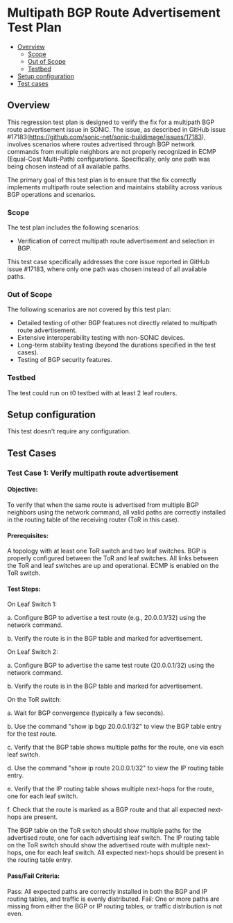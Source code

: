 # Multipath BGP Route Advertisement Test Plan

- [Overview](#overview)
    - [Scope](#scope)
    - [Out of Scope](#out-of-scope)
    - [Testbed](#testbed)
- [Setup configuration](#setup-configuration)
- [Test cases](#test-cases)

## Overview
This regression test plan is designed to verify the fix for a multipath BGP route advertisement issue in SONiC. The issue, as described in GitHub issue #17183(https://github.com/sonic-net/sonic-buildimage/issues/17183), involves scenarios where routes advertised through BGP network commands from multiple neighbors are not properly recognized in ECMP (Equal-Cost Multi-Path) configurations. Specifically, only one path was being chosen instead of all available paths.

The primary goal of this test plan is to ensure that the fix correctly implements multipath route selection and maintains stability across various BGP operations and scenarios.

### Scope
The test plan includes the following scenarios:

* Verification of correct multipath route advertisement and selection in BGP.

This test case specifically addresses the core issue reported in GitHub issue #17183, where only one path was chosen instead of all available paths.

### Out of Scope
The following scenarios are not covered by this test plan:

* Detailed testing of other BGP features not directly related to multipath route advertisement.
* Extensive interoperability testing with non-SONiC devices.
* Long-term stability testing (beyond the durations specified in the test cases).
* Testing of BGP security features.

### Testbed
The test could run on t0 testbed with at least 2 leaf routers.

## Setup configuration
This test doesn't require any configuration.

## Test Cases
### Test Case 1: Verify multipath route advertisement

#### Objective:
To verify that when the same route is advertised from multiple BGP neighbors using the network command, all valid paths are correctly installed in the routing table of the receiving router (ToR in this case).

#### Prerequisites:
A topology with at least one ToR switch and two leaf switches.
BGP is properly configured between the ToR and leaf switches.
All links between the ToR and leaf switches are up and operational.
ECMP is enabled on the ToR switch.

#### Test Steps:
On Leaf Switch 1:

a. Configure BGP to advertise a test route (e.g., 20.0.0.1/32) using the network command.

b. Verify the route is in the BGP table and marked for advertisement.

On Leaf Switch 2:

a. Configure BGP to advertise the same test route (20.0.0.1/32) using the network command.

b. Verify the route is in the BGP table and marked for advertisement.

On the ToR switch:

a. Wait for BGP convergence (typically a few seconds).

b. Use the command "show ip bgp 20.0.0.1/32" to view the BGP table entry for the test route.

c. Verify that the BGP table shows multiple paths for the route, one via each leaf switch.

d. Use the command "show ip route 20.0.0.1/32" to view the IP routing table entry.

e. Verify that the IP routing table shows multiple next-hops for the route, one for each leaf switch.

f. Check that the route is marked as a BGP route and that all expected next-hops are present.

The BGP table on the ToR switch should show multiple paths for the advertised route, one for each advertising leaf switch.
The IP routing table on the ToR switch should show the advertised route with multiple next-hops, one for each leaf switch.
All expected next-hops should be present in the routing table entry.

#### Pass/Fail Criteria:

Pass: All expected paths are correctly installed in both the BGP and IP routing tables, and traffic is evenly distributed.
Fail: One or more paths are missing from either the BGP or IP routing tables, or traffic distribution is not even.

